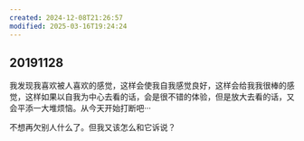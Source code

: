 ```yaml
---
created: 2024-12-08T21:26:57
modified: 2025-03-16T19:24:24
---
```


## 20191128

我发现我喜欢被人喜欢的感觉，这样会使我自我感觉良好，这样会给我我很棒的感觉，这样如果以自我为中心去看的话，会是很不错的体验，但是放大去看的话，又会平添一大堆烦恼。从今天开始打断吧···

不想再欠别人什么了。但我又该怎么和它诉说？
